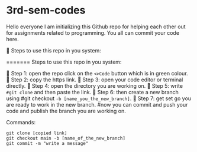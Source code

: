 # 3rd-sem-codes
Hello everyone I am initializing this Github repo for helping each other out for assignments related to programming. You all can commit your code here.

🚀 Steps to use this repo in you system:

=======
 Steps to use this repo in you system:

🚀 Step 1: open the repo click on the 
```<>Code``` button which is in green colour.
🚀 Step 2: copy the https link.
🚀 Step 3: open your code editor or terminal directly.
🚀 Step 4: open the directory you are working on.
🚀 Step 5: write ```#git clone``` and then paste the link.
🚀 Step 6: then create a new branch using #git checkout ```-b [name_you_the_new_branch]```.
🚀 Step 7: get set go you are ready to work in the new branch.
#now you can commit and push your code and publish the branch you are working on. 

Commands:
```
git clone [copied link]
git checkout main -b [name_of_the_new_branch]
git commit -m "write a message"

```























